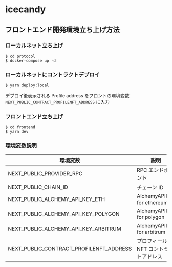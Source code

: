# icecandy

## フロントエンド開発環境立ち上げ方法

### ローカルネット立ち上げ

```
$ cd protocol
$ docker-compose up -d
```

### ローカルネットにコントラクトデプロイ

```
$ yarn deploy:local
```

デプロイ後表示される Profile address をフロントの環境変数 `NEXT_PUBLIC_CONTRACT_PROFILENFT_ADDRESS` に入力

### フロントエンド立ち上げ

```
$ cd frontend
$ yarn dev
```

### 環境変数説明

| 環境変数                                | 説明                                  | ローカルデフォルト値  |
| --------------------------------------- | ------------------------------------- | --------------------- |
| NEXT_PUBLIC_PROVIDER_RPC                | RPC エンドポイント                    | http://127.0.0.1:8545 |
| NEXT_PUBLIC_CHAIN_ID                    | チェーン ID                           | 31337                 |
| NEXT_PUBLIC_ALCHEMY_API_KEY_ETH         | AlchemyAPIKey for ethereum            |                       |
| NEXT_PUBLIC_ALCHEMY_API_KEY_POLYGON     | AlchemyAPIKey for polygon             |                       |
| NEXT_PUBLIC_ALCHEMY_API_KEY_ARBITRUM    | AlchemyAPIKey for arbitrum            |                       |
| NEXT_PUBLIC_CONTRACT_PROFILENFT_ADDRESS | プロフィール NFT コントラクトアドレス |                       |
